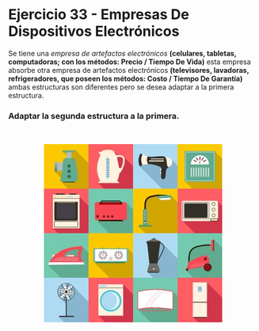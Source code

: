 # Ejercicio 33 - Empresas De Dispositivos Electrónicos

Se tiene una *empresa de artefactos electrónicos*
**(celulares, tabletas, computadoras; con los
métodos: Precio / Tiempo De Vida)** esta empresa
absorbe otra empresa de artefactos electrónicos
**(televisores, lavadoras, refrigeradores, que
poseen los métodos: Costo / Tiempo De Garantía)**
ambas estructuras son diferentes pero se desea
adaptar a la primera estructura.

### Adaptar la segunda estructura a la primera.</br>
 </br>
 <p align="center">
    <img src="https://github.com/AleS900/prueba/blob/master/assets/pngtree-household-appliances-icons-set-flat-style-png-image_1844110.jpg" />
 </p>
